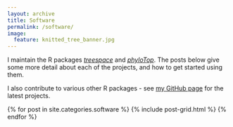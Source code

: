 ```yaml
---
layout: archive
title: Software
permalink: /software/
image:
  feature: knitted_tree_banner.jpg
---
```


I maintain the R packages <a href="https://cran.r-project.org/web/packages/treespace/index.html" target="_blank">*treespace*</a> 
and <a href="https://cran.r-project.org/web/packages/phyloTop/index.html" target="_blank">*phyloTop*</a>.
The posts below give some more detail about each of the projects, and how to get started using them.

I also contribute to various other R packages - see <a href="https://github.com/MichelleKendall" target="_blank">my GitHub page</a> for the latest projects.

<div class="tiles">
{% for post in site.categories.software %}
  {% include post-grid.html %}
{% endfor %}
</div><!-- /.tiles -->
